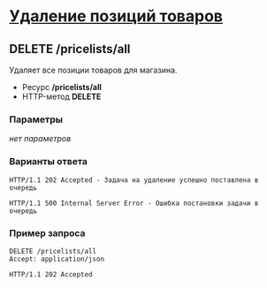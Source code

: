 # [Удаление позиций товаров](info.md)

## DELETE /pricelists/all

Удаляет все позиции товаров для магазина.

- Ресурс **/pricelists/all**
- HTTP-метод **DELETE**

### Параметры

*нет параметров*

### Варианты ответа

```
HTTP/1.1 202 Accepted - Задача на удаление успешно поставлена в очередь
```

```
HTTP/1.1 500 Internal Server Error - Ошибка постановки задачи в очередь
```

### Пример запроса

```
DELETE /pricelists/all
Accept: application/json
```

```
HTTP/1.1 202 Accepted
```
